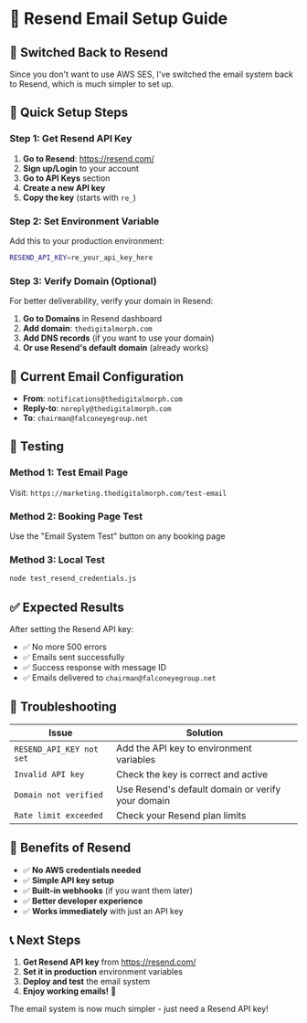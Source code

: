 # 📧 Resend Email Setup Guide

## 🎯 **Switched Back to Resend**

Since you don't want to use AWS SES, I've switched the email system back to Resend, which is much simpler to set up.

## 🚀 **Quick Setup Steps**

### **Step 1: Get Resend API Key**

1. **Go to Resend**: https://resend.com/
2. **Sign up/Login** to your account
3. **Go to API Keys** section
4. **Create a new API key**
5. **Copy the key** (starts with `re_`)

### **Step 2: Set Environment Variable**

Add this to your production environment:

```bash
RESEND_API_KEY=re_your_api_key_here
```

### **Step 3: Verify Domain (Optional)**

For better deliverability, verify your domain in Resend:

1. **Go to Domains** in Resend dashboard
2. **Add domain**: `thedigitalmorph.com`
3. **Add DNS records** (if you want to use your domain)
4. **Or use Resend's default domain** (already works)

## 📧 **Current Email Configuration**

- **From**: `notifications@thedigitalmorph.com`
- **Reply-to**: `noreply@thedigitalmorph.com`
- **To**: `chairman@falconeyegroup.net`

## 🧪 **Testing**

### **Method 1: Test Email Page**
Visit: `https://marketing.thedigitalmorph.com/test-email`

### **Method 2: Booking Page Test**
Use the "Email System Test" button on any booking page

### **Method 3: Local Test**
```bash
node test_resend_credentials.js
```

## ✅ **Expected Results**

After setting the Resend API key:
- ✅ No more 500 errors
- ✅ Emails sent successfully
- ✅ Success response with message ID
- ✅ Emails delivered to `chairman@falconeyegroup.net`

## 🔧 **Troubleshooting**

| Issue | Solution |
|-------|----------|
| `RESEND_API_KEY not set` | Add the API key to environment variables |
| `Invalid API key` | Check the key is correct and active |
| `Domain not verified` | Use Resend's default domain or verify your domain |
| `Rate limit exceeded` | Check your Resend plan limits |

## 🎉 **Benefits of Resend**

- ✅ **No AWS credentials needed**
- ✅ **Simple API key setup**
- ✅ **Built-in webhooks** (if you want them later)
- ✅ **Better developer experience**
- ✅ **Works immediately** with just an API key

## 📞 **Next Steps**

1. **Get Resend API key** from https://resend.com/
2. **Set it in production** environment variables
3. **Deploy and test** the email system
4. **Enjoy working emails!** 🚀

The email system is now much simpler - just need a Resend API key!
